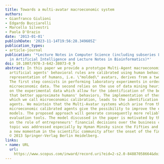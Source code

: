 ```yaml
---
title: Towards a multi-avatar macroeconomic system
authors:
- Gianfranco Giulioni
- Edgardo Bucciarelli
- Marcello Silvestri
- Paola D'Orazio
date: '2013-01-01'
publishDate: '2023-11-14T19:56:28.349605Z'
publication_types:
- article-journal
publication: '*Lecture Notes in Computer Science (including subseries Lecture Notes
  in Artificial Intelligence and Lecture Notes in Bioinformatics)*'
doi: 10.1007/978-3-642-38073-0_9
abstract: In this paper we provide a prototype Multi-Agent macroeconomic system where
  artificial agents' behavioral rules are calibrated using human behaviors. The artificial
  representation of humans, i.e. \"molded\" avatars, derives from a two steps process.
  The first step consists in performing laboratory experiments in order to gather
  microeconomic data. The second relies on the use of data mining heuristic techniques
  on the experimental data which allow for the identification of the behavioral models
  that better approximate humans' behaviors. The implementation of these techniques,
  which we call microeconomic calibration, leads to the identification of heterogeneous
  agents. We maintain that the Multi-Avatar systems which arise from the heterogeneous
  microeconomic calibrated agents give the possibility to improve the existing Agent-based
  models. The proposed approach will generate consequently more reliable policies
  evaluation tools. The model discussed in the paper is motivated by the investigation
  on the role of entrepreneurs' financial decisions over the business cycle. This
  topic was addressed especially by Hyman Minsky since the Fifties and recently gained
  a new momentum in the scientific community after the onset of the financial crisis.
  © 2013 Springer-Verlag Berlin Heidelberg.
links:
- name: URL
  url: 
    https://www.scopus.com/inward/record.uri?eid=2-s2.0-84887058664&doi=10.1007%2f978-3-642-38073-0_9&partnerID=40&md5=08562b528c5651b83ce6b5b0f993c8c6
---
```

